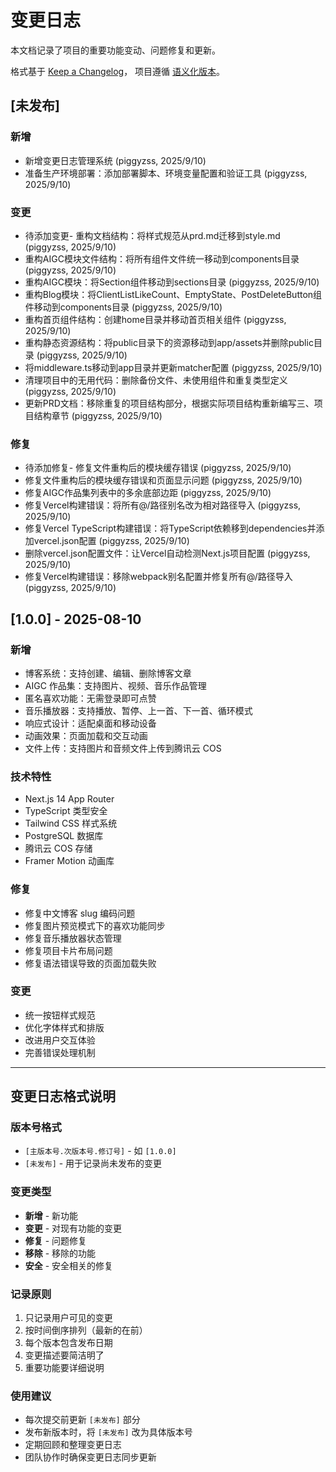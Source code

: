 # 变更日志

本文档记录了项目的重要功能变动、问题修复和更新。

格式基于 [Keep a Changelog](https://keepachangelog.com/zh-CN/1.0.0/)，
项目遵循 [语义化版本](https://semver.org/lang/zh-CN/)。

## [未发布]

### 新增
- 新增变更日志管理系统 (piggyzss, 2025/9/10)
- 准备生产环境部署：添加部署脚本、环境变量配置和验证工具 (piggyzss, 2025/9/10)


### 变更
- 待添加变更- 重构文档结构：将样式规范从prd.md迁移到style.md (piggyzss, 2025/9/10)
- 重构AIGC模块文件结构：将所有组件文件统一移动到components目录 (piggyzss, 2025/9/10)
- 重构AIGC模块：将Section组件移动到sections目录 (piggyzss, 2025/9/10)
- 重构Blog模块：将ClientListLikeCount、EmptyState、PostDeleteButton组件移动到components目录 (piggyzss, 2025/9/10)
- 重构首页组件结构：创建home目录并移动首页相关组件 (piggyzss, 2025/9/10)
- 重构静态资源结构：将public目录下的资源移动到app/assets并删除public目录 (piggyzss, 2025/9/10)
- 将middleware.ts移动到app目录并更新matcher配置 (piggyzss, 2025/9/10)
- 清理项目中的无用代码：删除备份文件、未使用组件和重复类型定义 (piggyzss, 2025/9/10)
- 更新PRD文档：移除重复的项目结构部分，根据实际项目结构重新编写三、项目结构章节 (piggyzss, 2025/9/10)


### 修复
- 待添加修复- 修复文件重构后的模块缓存错误 (piggyzss, 2025/9/10)
- 修复文件重构后的模块缓存错误和页面显示问题 (piggyzss, 2025/9/10)
- 修复AIGC作品集列表中的多余底部边距 (piggyzss, 2025/9/10)
- 修复Vercel构建错误：将所有@/路径别名改为相对路径导入 (piggyzss, 2025/9/10)
- 修复Vercel TypeScript构建错误：将TypeScript依赖移到dependencies并添加vercel.json配置 (piggyzss, 2025/9/10)
- 删除vercel.json配置文件：让Vercel自动检测Next.js项目配置 (piggyzss, 2025/9/10)
- 修复Vercel构建错误：移除webpack别名配置并修复所有@/路径导入 (piggyzss, 2025/9/10)


## [1.0.0] - 2025-08-10

### 新增
- 博客系统：支持创建、编辑、删除博客文章
- AIGC 作品集：支持图片、视频、音乐作品管理
- 匿名喜欢功能：无需登录即可点赞
- 音乐播放器：支持播放、暂停、上一首、下一首、循环模式
- 响应式设计：适配桌面和移动设备
- 动画效果：页面加载和交互动画
- 文件上传：支持图片和音频文件上传到腾讯云 COS

### 技术特性
- Next.js 14 App Router
- TypeScript 类型安全
- Tailwind CSS 样式系统
- PostgreSQL 数据库
- 腾讯云 COS 存储
- Framer Motion 动画库

### 修复
- 修复中文博客 slug 编码问题
- 修复图片预览模式下的喜欢功能同步
- 修复音乐播放器状态管理
- 修复项目卡片布局问题
- 修复语法错误导致的页面加载失败

### 变更
- 统一按钮样式规范
- 优化字体样式和排版
- 改进用户交互体验
- 完善错误处理机制

---

## 变更日志格式说明

### 版本号格式
- `[主版本号.次版本号.修订号]` - 如 `[1.0.0]`
- `[未发布]` - 用于记录尚未发布的变更

### 变更类型
- **新增** - 新功能
- **变更** - 对现有功能的变更
- **修复** - 问题修复
- **移除** - 移除的功能
- **安全** - 安全相关的修复

### 记录原则
1. 只记录用户可见的变更
2. 按时间倒序排列（最新的在前）
3. 每个版本包含发布日期
4. 变更描述要简洁明了
5. 重要功能要详细说明

### 使用建议
- 每次提交前更新 `[未发布]` 部分
- 发布新版本时，将 `[未发布]` 改为具体版本号
- 定期回顾和整理变更日志
- 团队协作时确保变更日志同步更新
